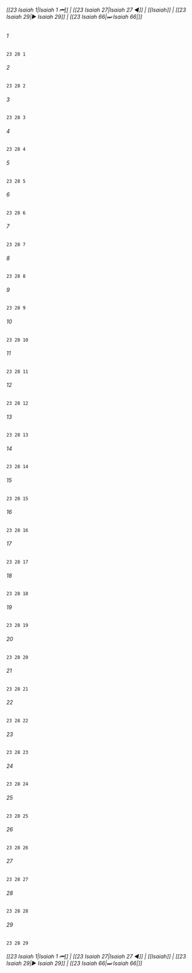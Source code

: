 
###### [[23 Isaiah 1|Isaiah 1 ⏮]] | [[23 Isaiah 27|Isaiah 27 ◀]] | [[Isaiah]] | [[23 Isaiah 29|▶ Isaiah 29]] | [[23 Isaiah 66|⏭ Isaiah 66|]]

###### 1
``` verse
23 28 1 
```
###### 2
``` verse
23 28 2 
```
###### 3
``` verse
23 28 3 
```
###### 4
``` verse
23 28 4 
```
###### 5
``` verse
23 28 5 
```
###### 6
``` verse
23 28 6 
```
###### 7
``` verse
23 28 7 
```
###### 8
``` verse
23 28 8 
```
###### 9
``` verse
23 28 9 
```
###### 10
``` verse
23 28 10 
```
###### 11
``` verse
23 28 11 
```
###### 12
``` verse
23 28 12 
```
###### 13
``` verse
23 28 13 
```
###### 14
``` verse
23 28 14 
```
###### 15
``` verse
23 28 15 
```
###### 16
``` verse
23 28 16 
```
###### 17
``` verse
23 28 17 
```
###### 18
``` verse
23 28 18 
```
###### 19
``` verse
23 28 19 
```
###### 20
``` verse
23 28 20 
```
###### 21
``` verse
23 28 21 
```
###### 22
``` verse
23 28 22 
```
###### 23
``` verse
23 28 23 
```
###### 24
``` verse
23 28 24 
```
###### 25
``` verse
23 28 25 
```
###### 26
``` verse
23 28 26 
```
###### 27
``` verse
23 28 27 
```
###### 28
``` verse
23 28 28 
```
###### 29
``` verse
23 28 29 
```

###### [[23 Isaiah 1|Isaiah 1 ⏮]] | [[23 Isaiah 27|Isaiah 27 ◀]] | [[Isaiah]] | [[23 Isaiah 29|▶ Isaiah 29]] | [[23 Isaiah 66|⏭ Isaiah 66|]]

